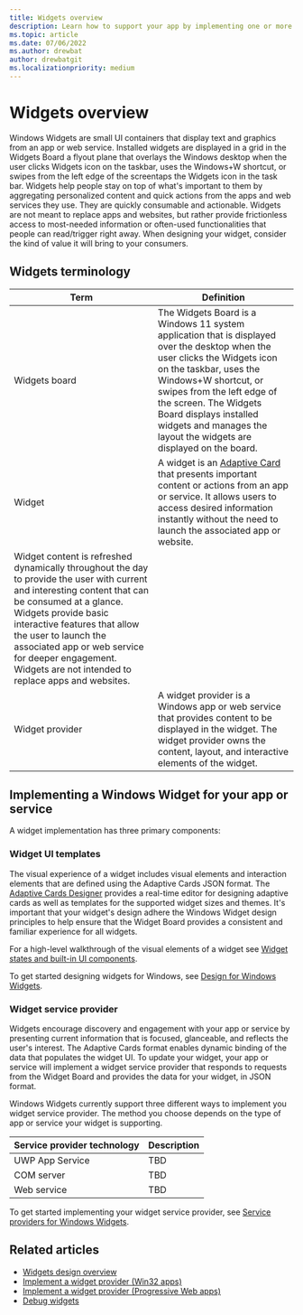 ```yaml
---
title: Widgets overview
description: Learn how to support your app by implementing one or more widgets that the user can view and interact with on the widgets board built into Windows 11. 
ms.topic: article
ms.date: 07/06/2022
ms.author: drewbat
author: drewbatgit
ms.localizationpriority: medium
---
```


# Widgets overview

Windows Widgets are small UI containers that display text and graphics from an app or web service. Installed widgets are displayed in a grid in the Widgets Board a flyout plane that overlays the Windows desktop when the user clicks Widgets icon on the taskbar, uses the Windows+W shortcut, or swipes from the left edge of the screentaps the Widgets icon in the task bar. Widgets help people stay on top of what's important to them by aggregating personalized content and quick actions from the apps and web services they use. They are quickly consumable and actionable. Widgets are not meant to replace apps and websites, but rather provide frictionless access to most-needed information or often-used functionalities that people can read/trigger right away. When designing your widget, consider the kind of value it will bring to your consumers.  

## Widgets terminology

| Term | Definition |
|------|------------|
| Widgets board | The Widgets Board is a Windows 11 system application that is displayed over the desktop when the user clicks the Widgets icon on the taskbar, uses the Windows+W shortcut, or swipes from the left edge of the screen. The Widgets Board displays installed widgets and manages the layout the widgets are displayed on the board. |
| Widget | A widget is an [Adaptive Card](https://adaptivecards.io/) that presents important content or actions from an app or service. It allows users to access desired information instantly without the need to launch the associated app or website. 
Widget content is refreshed dynamically throughout the day to provide the user with current and interesting content that can be consumed at a glance. Widgets provide basic interactive features that allow the user to launch the associated app or web service for deeper engagement. Widgets are not intended to replace apps and websites.  |
| Widget provider | A widget provider is a Windows app or web service that provides content to be displayed in the widget. The widget provider owns the content, layout, and interactive elements of the widget.  |

## Implementing a Windows Widget for your app or service

A widget implementation has three primary components:

### Widget UI templates 

The visual experience of a widget includes visual elements and interaction elements that are defined using the Adaptive Cards JSON format. The [Adaptive Cards Designer](https://www.adaptivecards.io/designer/) provides a real-time editor for designing adaptive cards as well as templates for the supported widget sizes and themes. It's important that your widget's design adhere the Windows Widget design principles to help ensure that the Widget Board provides a consistent and familiar experience for all widgets.

For a high-level walkthrough of the visual elements of a widget see [Widget states and built-in UI components](widget-states-and-ui.md).

To get started designing widgets for Windows, see [Design for Windows Widgets](widgets-design.md).

### Widget service provider

Widgets encourage discovery and engagement with your app or service by presenting current information that is focused, glanceable, and reflects the user's interest. The Adaptive Cards format enables dynamic binding of the data that populates the widget UI. To update your widget, your app or service will implement a widget service provider that responds to requests from the Widget Board and provides the data for your widget, in JSON format.

Windows Widgets currently support three different ways to implement you widget service provider. The method you choose depends on the type of app or service your widget is supporting.

| Service provider technology | Description |
|-----------------------------|-------------|
| UWP App Service    | TBD |
| COM server     | TBD |
| Web service     | TBD |

To get started implementing your widget service provider, see [Service providers for Windows Widgets](widgets-service-providers.md).

## Related articles

* [Widgets design overview](../../design/widgets/widgets-design-overview)
* [Implement a widget provider (Win32 apps)](implement-widget-provider-win32.md)
* [Implement a widget provider (Progressive Web apps)](tbd)
* [Debug widgets](tbd) 